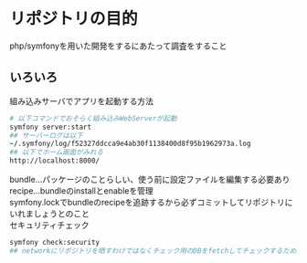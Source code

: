 # リポジトリの目的
php/symfonyを用いた開発をするにあたって調査をすること

## いろいろ
組み込みサーバでアプリを起動する方法
```sh
# 以下コマンドでおそらく組み込みWebServerが起動
symfony server:start
## サーバーログは以下
~/.symfony/log/f52327ddcca9e4ab30f1138400d8f95b1962973a.log
## 以下でホーム画面がみれる
http://localhost:8000/
```
bundle...パッケージのことらしい、使う前に設定ファイルを編集する必要あり   
recipe...bundleのinstallとenableを管理  
symfony.lockでbundleのrecipeを追跡するから必ずコミットしてリポジトリにいれましょうとのこと  
セキュリティチェック
```sh
symfony check:security
## networkにリポジトリを晒すわけではなくチェック用のDBをfetchしてチェックするため安心
```
